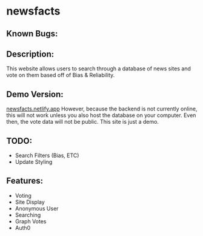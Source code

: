 # newsfacts

## Known Bugs:

## Description:
This website allows users to search through a database of news sites and vote on them based off of Bias & Reliability. 

## Demo Version:
[newsfacts.netlify.app](http://newsfacts.netlify.app)
However, because the backend is not currently online, this will not work unless you also host the database on your computer. Even then, the vote data will not be public. This site is just a demo.

## TODO:
- Search Filters (Bias, ETC)
- Update Styling

## Features:
- Voting
- Site Display
- Anonymous User
- Searching
- Graph Votes
- Auth0
